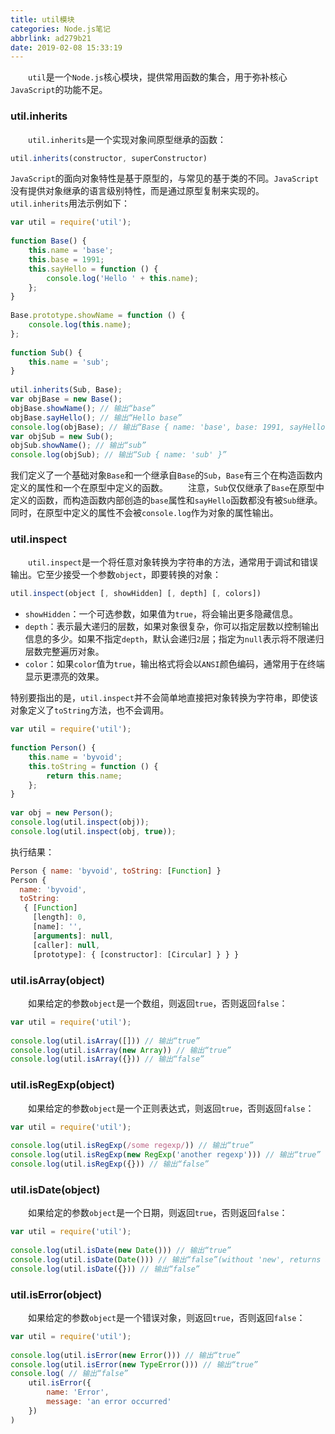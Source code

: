```yaml
---
title: util模块
categories: Node.js笔记
abbrlink: ad279b21
date: 2019-02-08 15:33:19
---
```

&emsp;&emsp;`util`是一个`Node.js`核心模块，提供常用函数的集合，用于弥补核心`JavaScript`的功能不足。<!--more-->

### util.inherits

&emsp;&emsp;`util.inherits`是一个实现对象间原型继承的函数：

``` javascript
util.inherits(constructor, superConstructor)
```

`JavaScript`的面向对象特性是基于原型的，与常见的基于类的不同。`JavaScript`没有提供对象继承的语言级别特性，而是通过原型复制来实现的。
&emsp;&emsp;`util.inherits`用法示例如下：

``` javascript
var util = require('util');
​
function Base() {
    this.name = 'base';
    this.base = 1991;
    this.sayHello = function () {
        console.log('Hello ' + this.name);
    };
}
​
Base.prototype.showName = function () {
    console.log(this.name);
};
​
function Sub() {
    this.name = 'sub';
}
​
util.inherits(Sub, Base);
var objBase = new Base();
objBase.showName(); // 输出“base”
objBase.sayHello(); // 输出“Hello base”
console.log(objBase); // 输出“Base { name: 'base', base: 1991, sayHello: [Function] }”
var objSub = new Sub();
objSub.showName(); // 输出“sub”
console.log(objSub); // 输出“Sub { name: 'sub' }”
```

我们定义了一个基础对象`Base`和一个继承自`Base`的`Sub`，`Base`有三个在构造函数内定义的属性和一个在原型中定义的函数。
&emsp;&emsp;注意，`Sub`仅仅继承了`Base`在原型中定义的函数，而构造函数内部创造的`base`属性和`sayHello`函数都没有被`Sub`继承。同时，在原型中定义的属性不会被`console.log`作为对象的属性输出。

### util.inspect

&emsp;&emsp;`util.inspect`是一个将任意对象转换为字符串的方法，通常用于调试和错误输出。它至少接受一个参数`object`，即要转换的对象：

``` javascript
util.inspect(object [, showHidden] [, depth] [, colors])
```

- `showHidden`：一个可选参数，如果值为`true`，将会输出更多隐藏信息。
- `depth`：表示最大递归的层数，如果对象很复杂，你可以指定层数以控制输出信息的多少。如果不指定`depth`，默认会递归`2`层；指定为`null`表示将不限递归层数完整遍历对象。
- `color`：如果`color`值为`true`，输出格式将会以`ANSI`颜色编码，通常用于在终端显示更漂亮的效果。

特别要指出的是，`util.inspect`并不会简单地直接把对象转换为字符串，即使该对象定义了`toString`方法，也不会调用。

``` javascript
var util = require('util');
​
function Person() {
    this.name = 'byvoid';
    this.toString = function () {
        return this.name;
    };
}
​
var obj = new Person();
console.log(util.inspect(obj));
console.log(util.inspect(obj, true));
```

执行结果：

``` javascript
Person { name: 'byvoid', toString: [Function] }
Person {
  name: 'byvoid',
  toString:
   { [Function]
     [length]: 0,
     [name]: '',
     [arguments]: null,
     [caller]: null,
     [prototype]: { [constructor]: [Circular] } } }
```

### util.isArray(object)

&emsp;&emsp;如果给定的参数`object`是一个数组，则返回`true`，否则返回`false`：

``` javascript
var util = require('util');
​
console.log(util.isArray([])) // 输出“true”
console.log(util.isArray(new Array)) // 输出“true”
console.log(util.isArray({})) // 输出“false”
```

### util.isRegExp(object)

&emsp;&emsp;如果给定的参数`object`是一个正则表达式，则返回`true`，否则返回`false`：

``` javascript
var util = require('util');
​
console.log(util.isRegExp(/some regexp/)) // 输出“true”
console.log(util.isRegExp(new RegExp('another regexp'))) // 输出“true”
console.log(util.isRegExp({})) // 输出“false”
```

### util.isDate(object)

&emsp;&emsp;如果给定的参数`object`是一个日期，则返回`true`，否则返回`false`：

``` javascript
var util = require('util');
​
console.log(util.isDate(new Date())) // 输出“true”
console.log(util.isDate(Date())) // 输出“false”(without 'new', returns a String)
console.log(util.isDate({})) // 输出“false”
```

### util.isError(object)

&emsp;&emsp;如果给定的参数`object`是一个错误对象，则返回`true`，否则返回`false`：

``` javascript
var util = require('util');
​
console.log(util.isError(new Error())) // 输出“true”
console.log(util.isError(new TypeError())) // 输出“true”
console.log( // 输出“false”
    util.isError({
        name: 'Error',
        message: 'an error occurred'
    })
)
```